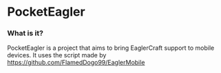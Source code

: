 # PocketEagler
### What is it?
PocketEagler is a project that aims to bring EaglerCraft support to mobile devices. It uses the script made by https://github.com/FlamedDogo99/EaglerMobile
